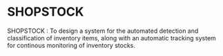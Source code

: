 # SHOPSTOCK
SHOPSTOCK : To design a system for the automated detection and classification of inventory items, along with an automatic tracking system for continous monitoring of inventory stocks.

